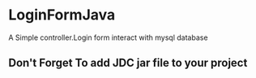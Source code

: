 # LoginFormJava
A Simple controller.Login form interact with mysql database

## Don't Forget To add JDC jar file to your project 
